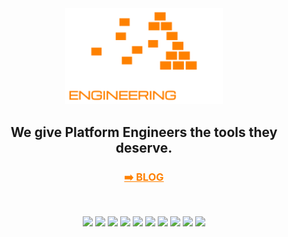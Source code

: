 <div align="center">

<img src="assets/logo.png" alt="logo" width="50%"/>

## We give Platform Engineers the tools they deserve.

### <a href="https://blog.platform.engineering" style="color:#FE8100;">➡️ BLOG</a>

<br/>

[<img src="https://img.shields.io/badge/Website-000000?style=for-the-badge&logo=Google-Chrome&logoColor=white" />](https://platform.engineering)
[<img src="https://img.shields.io/badge/LinkedIn-0077B5?style=for-the-badge&logo=linkedin&logoColor=white" />](https://www.linkedin.com/company/platform-engineering-labs)
[<img src="https://img.shields.io/badge/X-000000?style=for-the-badge&logo=x&logoColor=white" />](https://x.com/plateng_labs)
[<img src="https://img.shields.io/badge/Bluesky-0285FF?style=for-the-badge&logo=bluesky&logoColor=white" />](https://bsky.app/profile/platform.engineering)
[<img src="https://img.shields.io/badge/Mastodon-6364FF?style=for-the-badge&logo=mastodon&logoColor=white" />](https://mastodon.social/@plateng_labs)
[<img src="https://img.shields.io/badge/YouTube-FF0000?style=for-the-badge&logo=youtube&logoColor=white" />](https://www.youtube.com/@plateng-labs)
[<img src="https://img.shields.io/badge/TikTok-000000?style=for-the-badge&logo=tiktok&logoColor=white" />](https://www.tiktok.com/@platform.engineering)
[<img src="https://img.shields.io/badge/Facebook-1877F2?style=for-the-badge&logo=facebook&logoColor=white" />](https://www.facebook.com/platform.engineering.labs)
[<img src="https://img.shields.io/badge/Instagram-E4405F?style=for-the-badge&logo=instagram&logoColor=white" />](https://www.instagram.com/platform.engineering.labs/)
[<img src="https://img.shields.io/badge/Threads-000000?style=for-the-badge&logo=threads&logoColor=white" />](https://www.threads.net/@platform.engineering.labs)

</div>
